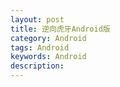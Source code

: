 ```yaml
---
layout: post
title: 逆向虎牙Android版
category: Android
tags: Android
keywords: Android 
description:
---
```


